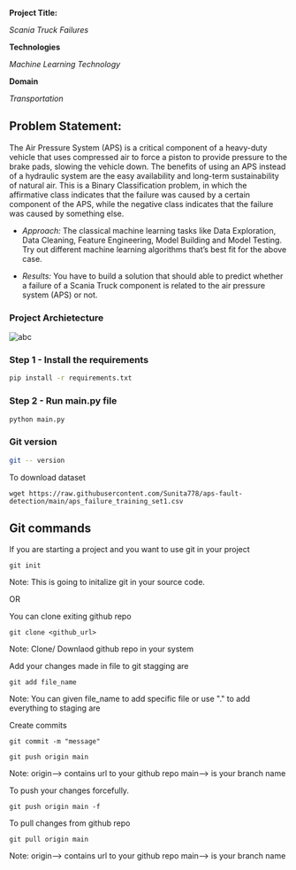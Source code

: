**Project Title:**

*Scania Truck Failures*

**Technologies**

*Machine Learning Technology*

**Domain**

*Transportation*

## Problem Statement:

The Air Pressure System (APS) is a critical component of a heavy-duty vehicle that
uses compressed air to force a piston to provide pressure to the brake pads, slowing
the vehicle down. The benefits of using an APS instead of a hydraulic system are the
easy availability and long-term sustainability of natural air.
This is a Binary Classification problem, in which the affirmative class indicates that the
failure was caused by a certain component of the APS, while the negative class
indicates that the failure was caused by something else.

- *Approach:* The classical machine learning tasks like Data Exploration, Data Cleaning,
Feature Engineering, Model Building and Model Testing. Try out different machine
learning algorithms that’s best fit for the above case.

- *Results:* You have to build a solution that should able to predict whether a failure of a
Scania Truck component is related to the air pressure system (APS) or not.

### Project Archietecture
![abc](https://user-images.githubusercontent.com/57321948/193536768-ae704adc-32d9-4c6c-b234-79c152f756c5.png)



### Step 1 - Install the requirements

```bash
pip install -r requirements.txt
```

### Step 2 - Run main.py file

```bash
python main.py
```

### Git version

```bash
git -- version
```

To download dataset

```
wget https://raw.githubusercontent.com/Sunita778/aps-fault-detection/main/aps_failure_training_set1.csv
```

## Git commands

If you are starting a project and you want to use git in your project
```
git init
```
Note: This is going to initalize git in your source code.

OR

You can clone exiting github repo
```
git clone <github_url>
```
Note: Clone/ Downlaod github repo in your system

Add your changes made in file to git stagging are
```
git add file_name
```
Note: You can given file_name to add specific file or use "." to add everything to staging are

Create commits
```
git commit -m "message"
```
```
git push origin main
```
Note: origin--> contains url to your github repo main--> is your branch name

To push your changes forcefully.
```
git push origin main -f
```

To pull changes from github repo
```
git pull origin main
```
Note: origin--> contains url to your github repo main--> is your branch name




